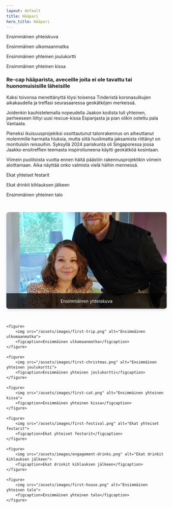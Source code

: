 ```yaml
---
layout: default
title: Hääpari
hero_title: Hääpari
---
```


Ensimmäinen yhteiskuva

Ensimmäinen ulkomaanmatka

Ensimmäinen yhteinen joulukortti

Ensimmäinen yhteinen kissa

### Re-cap hääparista, aveceille joita ei ole tavattu tai huonomuisisille läheisille

Kaksi toivonsa menettänyttä löysi toisensa Tinderistä koronasulkujen aikakaudella ja treffasi seurasaaressa geokätköjen merkeissä. 

Joidenkin kauhistelemalla nopeudella Jaakon kodista tuli yhteinen, perheeseen liittyi uusi rescue-kissa Espanjasta ja pian olikin ostettu pala Vantaata. 

Pieneksi ikuisuusprojekiksi osoittautunut talonrakennus on aiheuttanut molemmille harmaita hiuksia, mutta siitä huolimatta jaksamista riittänyt on monituisiin reissuihin. Syksyllä 2024 pariskunta oli Singaporessa jossa Jaakko ensitreffien teemasta inspiroituneena käytti geokätköä kosintaan. 

Viimein puolitoista vuotta ennen häitä päästiin rakennusprojektikin viimein aloittamaan. Aika näyttää onko valmista vielä häihin mennessä.

Ekat yhteiset festarit

Ekat drinkit kihlauksen jälkeen

Ensimmäinen yhteinen talo

<div class="photo-gallery">
    <figure>
        <img src="/assets/images/first-photo.png" alt="Ensimmäinen yhteiskuva">
        <figcaption>Ensimmäinen yhteiskuva</figcaption>
    </figure>
    
    <figure>
        <img src="/assets/images/first-trip.png" alt="Ensimmäinen ulkomaanmatka">
        <figcaption>Ensimmäinen ulkomaanmatka</figcaption>
    </figure>
    
    <figure>
        <img src="/assets/images/first-christmas.png" alt="Ensimmäinen yhteinen joulukortti">
        <figcaption>Ensimmäinen yhteinen joulukortti</figcaption>
    </figure>
    
    <figure>
        <img src="/assets/images/first-cat.png" alt="Ensimmäinen yhteinen kissa">
        <figcaption>Ensimmäinen yhteinen kissa</figcaption>
    </figure>
    
    <figure>
        <img src="/assets/images/first-festival.png" alt="Ekat yhteiset festarit">
        <figcaption>Ekat yhteiset festarit</figcaption>
    </figure>
    
    <figure>
        <img src="/assets/images/engagement-drinks.png" alt="Ekat drinkit kihlauksen jälkeen">
        <figcaption>Ekat drinkit kihlauksen jälkeen</figcaption>
    </figure>
    
    <figure>
        <img src="/assets/images/first-house.png" alt="Ensimmäinen yhteinen talo">
        <figcaption>Ensimmäinen yhteinen talo</figcaption>
    </figure>
</div>

<style>
.photo-gallery {
    display: grid;
    grid-template-columns: repeat(auto-fit, minmax(300px, 1fr));
    gap: 2rem;
    padding: 2rem 0;
}

.photo-gallery figure {
    margin: 0;
    position: relative;
    overflow: hidden;
    border-radius: 8px;
    box-shadow: 0 4px 8px rgba(0,0,0,0.1);
    transition: transform 0.3s ease;
}

.photo-gallery figure:hover {
    transform: translateY(-5px);
}

.photo-gallery img {
    width: 100%;
    height: 300px;
    object-fit: cover;
}

.photo-gallery figcaption {
    position: absolute;
    bottom: 0;
    left: 0;
    right: 0;
    background: rgba(0,0,0,0.7);
    color: white;
    padding: 1rem;
    text-align: center;
}
</style>